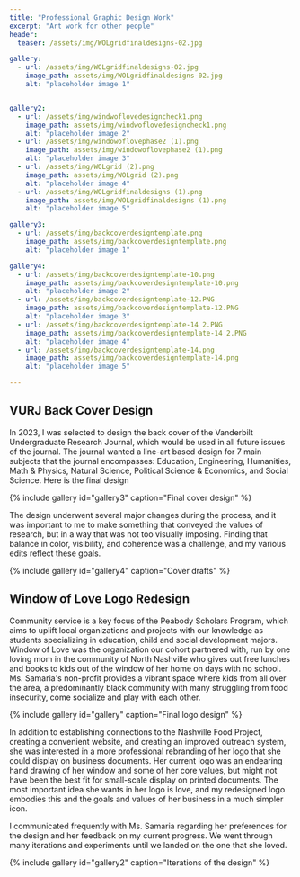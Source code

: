 ```yaml
---
title: "Professional Graphic Design Work"
excerpt: "Art work for other people"
header:
  teaser: /assets/img/WOLgridfinaldesigns-02.jpg

gallery:
  - url: /assets/img/WOLgridfinaldesigns-02.jpg
    image_path: assets/img/WOLgridfinaldesigns-02.jpg
    alt: "placeholder image 1"


gallery2:
  - url: /assets/img/windwoflovedesigncheck1.png
    image_path: assets/img/windwoflovedesigncheck1.png
    alt: "placeholder image 2"
  - url: /assets/img/windowoflovephase2 (1).png
    image_path: assets/img/windowoflovephase2 (1).png
    alt: "placeholder image 3"
  - url: /assets/img/WOLgrid (2).png
    image_path: assets/img/WOLgrid (2).png
    alt: "placeholder image 4"
  - url: /assets/img/WOLgridfinaldesigns (1).png
    image_path: assets/img/WOLgridfinaldesigns (1).png
    alt: "placeholder image 5"

gallery3:
  - url: /assets/img/backcoverdesigntemplate.png
    image_path: assets/img/backcoverdesigntemplate.png
    alt: "placeholder image 1"

gallery4:
  - url: /assets/img/backcoverdesigntemplate-10.png
    image_path: assets/img/backcoverdesigntemplate-10.png
    alt: "placeholder image 2"
  - url: /assets/img/backcoverdesigntemplate-12.PNG
    image_path: assets/img/backcoverdesigntemplate-12.PNG
    alt: "placeholder image 3"
  - url: /assets/img/backcoverdesigntemplate-14 2.PNG
    image_path: assets/img/backcoverdesigntemplate-14 2.PNG
    alt: "placeholder image 4"
  - url: /assets/img/backcoverdesigntemplate-14.png
    image_path: assets/img/backcoverdesigntemplate-14.png
    alt: "placeholder image 5"

---
```


## VURJ Back Cover Design

In 2023, I was selected to design the back cover of the Vanderbilt Undergraduate Research Journal, which would be used in all future issues of the journal. The journal wanted a line-art based design for 7 main subjects that the journal encompasses: Education, Engineering, Humanities, Math & Physics, Natural Science, Political Science & Economics, and Social Science. Here is the final design

{% include gallery id="gallery3" caption="Final cover design" %}

The design underwent several major changes during the process, and it was important to me to make something that conveyed the values of research, but in a way that was not too visually imposing. Finding that balance in color, visibility, and coherence was a challenge, and my various edits reflect these goals.

{% include gallery id="gallery4" caption="Cover drafts" %}


## Window of Love Logo Redesign

Community service is a key focus of the Peabody Scholars Program, which aims to uplift local organizations and projects with our knowledge as students specializing in education, child and social development majors. Window of Love was the organization our cohort partnered with, run by one loving mom in the community of North Nashville who gives out free lunches and books to kids out of the window of her home on days with no school. Ms. Samaria's non-profit provides a vibrant space where kids from all over the area, a predominantly black community with many struggling from food insecurity, come socialize and play with each other. 

{% include gallery id="gallery" caption="Final logo design" %}

In addition to establishing connections to the Nashville Food Project, creating a convenient website, and creating an improved outreach system, she was interested in a more professional rebranding of her logo that she could display on business documents. Her current logo was an endearing hand drawing of her window and some of her core values, but might not have been the best fit for small-scale display on printed documents. The most important idea she wants in her logo is love, and my redesigned logo embodies this and the goals and values of her business in a much simpler icon.

I communicated frequently with Ms. Samaria regarding her preferences for the design and her feedback on my current progress. We went through many iterations and experiments until we landed on the one that she loved.

{% include gallery id="gallery2" caption="Iterations of the design" %}
